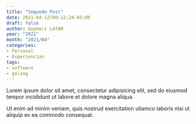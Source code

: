 ```yaml
---
title: "Segundo Post"
date: 2021-04-12T00:12:24-05:00
draft: false
author: Gophers LATAM
year: "2021"
month: "2021/04"
categories:
- Personal
- Experiencias
tags:
- software
- golang
---
```


Lorem ipsum dolor sit amet, consectetur adipisicing elit, sed do eiusmod
tempor incididunt ut labore et dolore magna aliqua.

<!--more-->

Ut enim ad minim veniam, quis nostrud exercitation ullamco laboris nisi ut
aliquip ex ea commodo consequat.